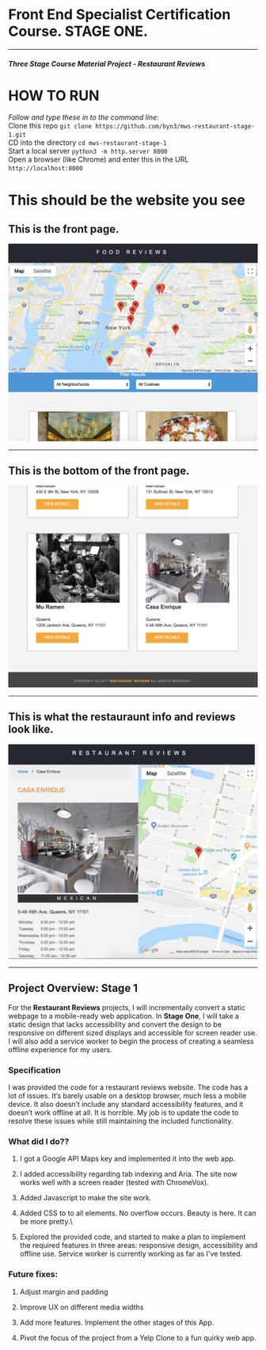 # Front End Specialist Certification Course. STAGE ONE.
---
#### _Three Stage Course Material Project - Restaurant Reviews_

# HOW TO RUN
*Follow and type these in to the command line:*   
Clone this repo `git clone https://github.com/byn3/mws-restaurant-stage-1.git`  
CD into the directory `cd mws-restaurant-stage-1`  
Start a local server `python3 -m http.server 8000`    
Open a browser (like Chrome) and enter this in the URL `http://localhost:8000`    

# This should be the website you see  

## This is the front page.
![Landing page of the website showing a map of NY and a selection of places to eat](https://github.com/byn3/mws-restaurant-stage-1/blob/master/img/Rest1.png)
___

## This is the bottom of the front page.
![Screenshot of what a selection of the restauraunts look like](https://github.com/byn3/mws-restaurant-stage-1/blob/master/img/Rest2.png)
___

## This is what the restauraunt info and reviews look like.
![Screen shot of what appears on the screen if a restauraunt is selected. Reviews of that place and the location pops up.](https://github.com/byn3/mws-restaurant-stage-1/blob/master/img/Rest3.png)
___


## Project Overview: Stage 1

For the **Restaurant Reviews** projects, I will incrementally convert a static webpage to a mobile-ready web application. In **Stage One**, I will take a static design that lacks accessibility and convert the design to be responsive on different sized displays and accessible for screen reader use. I will also add a service worker to begin the process of creating a seamless offline experience for my users.

### Specification

I was provided the code for a restaurant reviews website. The code has a lot of issues. It’s barely usable on a desktop browser, much less a mobile device. It also doesn’t include any standard accessibility features, and it doesn’t work offline at all. It is horrible. My job is to update the code to resolve these issues while still maintaining the included functionality. 

### What did I do??

1. I got a Google API Maps key and implemented it into the web app.

2. I added accessibility regarding tab indexing and Aria. The site now works well with a screen reader (tested with ChromeVox).

3. Added Javascript to make the site work.

4. Added CSS to to all elements. No overflow occurs. Beauty is here. It can be more pretty.\

5. Explored the provided code, and started to make a plan to implement the required features in three areas: responsive design, accessibility and offline use. Service worker is currently working as far as I've tested.

### Future fixes:

1. Adjust margin and padding

2. Improve UX on different media widths

3. Add more features. Implement the other stages of this App.

4. Pivot the focus of the project from a Yelp Clone to a fun quirky web app.



